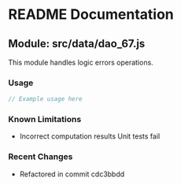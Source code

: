 # README Documentation

## Module: src/data/dao_67.js

This module handles logic errors operations.

### Usage

```java
// Example usage here
```

### Known Limitations

- Incorrect computation results Unit tests fail

### Recent Changes

- Refactored in commit cdc3bbdd
